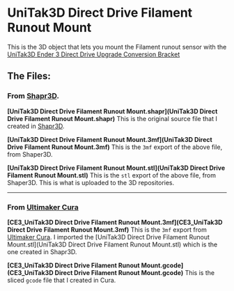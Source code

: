 # UniTak3D Direct Drive Filament Runout Mount

This is the 3D object that lets you mount the Filament runout sensor with the [UniTak3D Ender 3 Direct Drive Upgrade Conversion Bracket](https://a.co/d/hVOHaCw)

## The Files:

### From [Shapr3D](https://www.shapr3d.com).

**[UniTak3D Direct Drive Filament Runout Mount.shapr](UniTak3D Direct Drive Filament Runout Mount.shapr)**
This is the original source file that I created in [Shapr3D](https://www.shapr3d.com).

**[UniTak3D Direct Drive Filament Runout Mount.3mf](UniTak3D Direct Drive Filament Runout Mount.3mf)**
This is the `3mf` export of the above file, from Shaper3D.

**[UniTak3D Direct Drive Filament Runout Mount.stl](UniTak3D Direct Drive Filament Runout Mount.stl)**
This is the `stl` export of the above file, from Shaper3D. This is what is uploaded to the 3D repositories.

---

### From [Ultimaker Cura](https://ultimaker.com/software/ultimaker-cura/)

**[CE3_UniTak3D Direct Drive Filament Runout Mount.3mf](CE3_UniTak3D Direct Drive Filament Runout Mount.3mf)**
This is the `3mf` export from [Ultimaker Cura](https://ultimaker.com/software/ultimaker-cura/). I imported the [UniTak3D Direct Drive Filament Runout Mount.stl](UniTak3D Direct Drive Filament Runout Mount.stl) which is the one created in Shapr3D.

**[CE3_UniTak3D Direct Drive Filament Runout Mount.gcode](CE3_UniTak3D Direct Drive Filament Runout Mount.gcode)**
This is the sliced `gcode` file that I created in Cura.